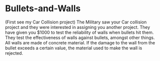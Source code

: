 # Bullets-and-Walls
(First see my Car Collision project) The Military saw your Car collision project and they were interested in assigning you another project. They have given you $1000 to test the reliability of walls when bullets hit them.  They test the effectiveness of walls against bullets, amongst other things. All walls are made of concrete material. If the damage to the wall from the bullet exceeds a certain value, the material used to make the wall is rejected.
